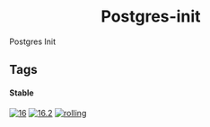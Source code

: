 <!---
NOTE: AUTO-GENERATED FILE
to edit this file, instead edit its template at: ./github/scripts/templates/container/README.md.j2
-->
<div align="center">

# Postgres-init

</div>

Postgres Init

## Tags

#### Stable



[![16](https://img.shields.io/badge/16-blue?style=flat-square)](https://github.com/kflix-tv/containers/pkgs/container/postgres-init/186050041?tag=16)
 [![16.2](https://img.shields.io/badge/16.2-blue?style=flat-square)](https://github.com/kflix-tv/containers/pkgs/container/postgres-init/186050041?tag=16.2)
 [![rolling](https://img.shields.io/badge/rolling-green?style=flat-square)](https://github.com/kflix-tv/containers/pkgs/container/postgres-init/186050041?tag=rolling)
